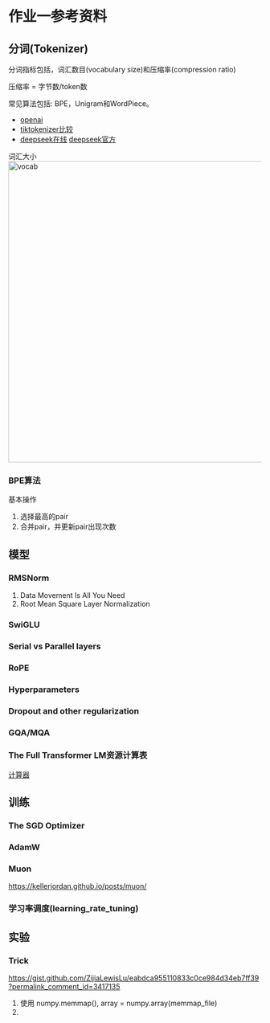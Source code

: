 # 作业一参考资料
## 分词(Tokenizer)
分词指标包括，词汇数目(vocabulary size)和压缩率(compression ratio)

压缩率 = 字节数/token数 

常见算法包括: BPE，Unigram和WordPiece。

- [openai](https://platform.openai.com/tokenizer)
- [tiktokenizer比较](https://tiktokenizer.vercel.app/)
- [deepseek在线](https://lunary.ai/deepseek-tokenizer) [deepseek官方](https://api-docs.deepseek.com/quick_start/token_usage)

词汇大小
<img src="https://github.com/user-attachments/assets/4526866f-c433-4f4b-8e66-da5c7e25b8f6" alt="vocab" width="600"/>

### BPE算法
基本操作
1. 选择最高的pair
2. 合并pair，并更新pair出现次数

## 模型
### RMSNorm
1. Data Movement Is All You Need
2. Root Mean Square Layer Normalization
### SwiGLU

### Serial vs Parallel layers

### RoPE

### Hyperparameters

### Dropout and other regularization

### GQA/MQA

### The Full Transformer LM资源计算表
[计算器](https://docs.google.com/spreadsheets/d/1LebxBI5lkoNdMFEBIOIEnHylSvvzoC8xvWMBcXwjy7U/edit?usp=sharing)

## 训练

### The SGD Optimizer

### AdamW

### Muon
https://kellerjordan.github.io/posts/muon/

### 学习率调度(learning_rate_tuning)

## 实验

### Trick
https://gist.github.com/ZijiaLewisLu/eabdca955110833c0ce984d34eb7ff39?permalink_comment_id=3417135
1. 使用 numpy.memmap(), array = numpy.array(memmap_file)
2. 
